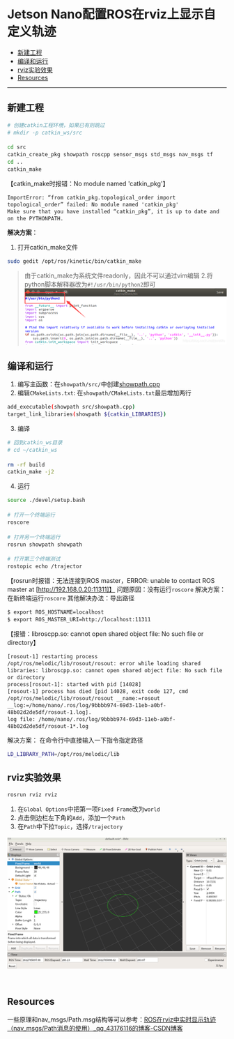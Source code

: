 # Jetson Nano配置ROS在rviz上显示自定义轨迹

* [新建工程](#新建工程)
* [编译和运行](#编译和运行)
* [rviz实验效果](#rviz实验效果)
* [Resources](#resources)

-----

## 新建工程
```bash
# 创建catkin工程环境，如果已有则跳过
# mkdir -p catkin_ws/src

cd src
catkin_create_pkg showpath roscpp sensor_msgs std_msgs nav_msgs tf
cd ..
catkin_make
```

【catkin_make时报错：No module named 'catkin_pkg'】
```
ImportError: “from catkin_pkg.topological_order import topological_order” failed: No module named 'catkin_pkg'
Make sure that you have installed “catkin_pkg”, it is up to date and on the PYTHONPATH.
```
**解决方案**：
1. 打开catkin_make文件
```bash
sudo gedit /opt/ros/kinetic/bin/catkin_make
```
> 由于catkin_make为系统文件readonly，因此不可以通过vim编辑
2.将python脚本解释器改为`#!/usr/bin/python2`即可
![20200512161200501](../../../README.assets/ROS/20200512161200501.png)



## 编译和运行

1. 编写主函数：在`showpath/src/`中创建[showpath.cpp](https://github.com/doubleZ0108/Play-with-NVIDIA-Jetson-Nano/blob/master/ROS/rviz/showpath/showpath.cpp)
2. 编辑`CMakeLists.txt`: 在`showpath/CMakeLists.txt`最后增加两行
```bash
add_executable(showpath src/showpath.cpp)
target_link_libraries(showpath ${catkin_LIBRARIES})
```
3. 编译
```bash
# 回到catkin_ws目录
# cd ~/catkin_ws

rm -rf build
catkin_make -j2
```
4. 运行
```bash
source ./devel/setup.bash

# 打开一个终端运行
roscore

# 打开另一个终端运行
rosrun showpath showpath

# 打开第三个终端测试
rostopic echo /trajector
```

【rosrun时报错：无法连接到ROS master，ERROR: unable to contact ROS master at [http://192.168.0.20:11311]】
问题原因：没有运行`roscore`
解决方案：在新终端运行`roscore`
其他解决办法：导出路径
```bash
$ export ROS_HOSTNAME=localhost
$ export ROS_MASTER_URI=http://localhost:11311
```


【报错：libroscpp.so: cannot open shared object file: No such file or directory】
```
[rosout-1] restarting process
/opt/ros/melodic/lib/rosout/rosout: error while loading shared libraries: libroscpp.so: cannot open shared object file: No such file or directory
process[rosout-1]: started with pid [14028]
[rosout-1] process has died [pid 14028, exit code 127, cmd /opt/ros/melodic/lib/rosout/rosout __name:=rosout __log:=/home/nano/.ros/log/9bbbb974-69d3-11eb-a0bf-48b02d2de5df/rosout-1.log].
log file: /home/nano/.ros/log/9bbbb974-69d3-11eb-a0bf-48b02d2de5df/rosout-1*.log
```
解决方案：
在命令行中直接输入一下指令指定路径
```bash
LD_LIBRARY_PATH=/opt/ros/melodic/lib
```



## rviz实验效果

```bash
rosrun rviz rviz
```
1. 在`Global Options`中把第一项`Fixed Frame`改为`world`
2. 点击侧边栏左下角的`Add`，添加一个`Path`
3. 在`Path`中下拉`Topic`，选择`/trajectory`

![rviz](../../../README.assets/ROS/rviz.png)

<br/>

## Resources
一些原理和nav_msgs/Path.msg结构等可以参考：[ROS在rviz中实时显示轨迹（nav_msgs/Path消息的使用）_qq_43176116的博客-CSDN博客](https://blog.csdn.net/qq_43176116/article/details/88045741)
